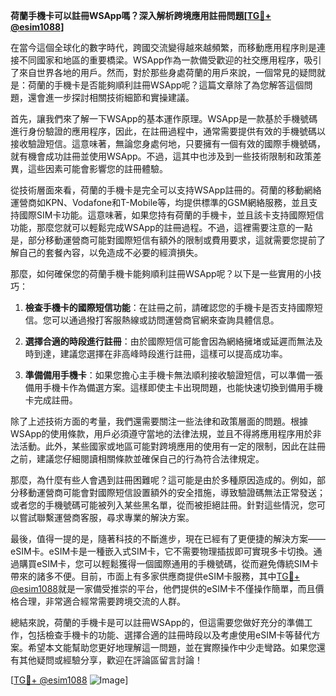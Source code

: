 **荷蘭手機卡可以註冊WSApp嗎？深入解析跨境應用註冊問題[[TG💪+ @esim1088](https://t.me/s/esim1088)]**

在當今這個全球化的數字時代，跨國交流變得越來越頻繁，而移動應用程序則是連接不同國家和地區的重要橋梁。WSApp作為一款備受歡迎的社交應用程序，吸引了來自世界各地的用戶。然而，對於那些身處荷蘭的用戶來說，一個常見的疑問就是：荷蘭的手機卡是否能夠順利註冊WSApp呢？這篇文章除了為您解答這個問題，還會進一步探討相關技術細節和實操建議。

首先，讓我們來了解一下WSApp的基本運作原理。WSApp是一款基於手機號碼進行身份驗證的應用程序，因此，在註冊過程中，通常需要提供有效的手機號碼以接收驗證短信。這意味著，無論您身處何地，只要擁有一個有效的國際手機號碼，就有機會成功註冊並使用WSApp。不過，這其中也涉及到一些技術限制和政策差異，這些因素可能會影響您的註冊體驗。

從技術層面來看，荷蘭的手機卡是完全可以支持WSApp註冊的。荷蘭的移動網絡運營商如KPN、Vodafone和T-Mobile等，均提供標準的GSM網絡服務，並且支持國際SIM卡功能。這意味著，如果您持有荷蘭的手機卡，並且該卡支持國際短信功能，那麼您就可以輕鬆完成WSApp的註冊過程。不過，這裡需要注意的一點是，部分移動運營商可能對國際短信有額外的限制或費用要求，這就需要您提前了解自己的套餐內容，以免造成不必要的經濟損失。

那麼，如何確保您的荷蘭手機卡能夠順利註冊WSApp呢？以下是一些實用的小技巧：

1. **檢查手機卡的國際短信功能**：在註冊之前，請確認您的手機卡是否支持國際短信。您可以通過撥打客服熱線或訪問運營商官網來查詢具體信息。
   
2. **選擇合適的時段進行註冊**：由於國際短信可能會因為網絡擁堵或延遲而無法及時到達，建議您選擇在非高峰時段進行註冊，這樣可以提高成功率。

3. **準備備用手機卡**：如果您擔心主手機卡無法順利接收驗證短信，可以準備一張備用手機卡作為備選方案。這樣即使主卡出現問題，也能快速切換到備用手機卡完成註冊。

除了上述技術方面的考量，我們還需要關注一些法律和政策層面的問題。根據WSApp的使用條款，用戶必須遵守當地的法律法規，並且不得將應用程序用於非法活動。此外，某些國家或地區可能對跨境應用的使用有一定的限制，因此在註冊之前，建議您仔細閱讀相關條款並確保自己的行為符合法律規定。

那麼，為什麼有些人會遇到註冊困難呢？這可能是由於多種原因造成的。例如，部分移動運營商可能會對國際短信設置額外的安全措施，導致驗證碼無法正常發送；或者您的手機號碼可能被列入某些黑名單，從而被拒絕註冊。針對這些情況，您可以嘗試聯繫運營商客服，尋求專業的解決方案。

最後，值得一提的是，隨著科技的不斷進步，現在已經有了更便捷的解決方案——eSIM卡。eSIM卡是一種嵌入式SIM卡，它不需要物理插拔即可實現多卡切換。通過購買eSIM卡，您可以輕鬆獲得一個國際通用的手機號碼，從而避免傳統SIM卡帶來的諸多不便。目前，市面上有多家供應商提供eSIM卡服務，其中[TG💪+ @esim1088](https://t.me/s/esim1088)就是一家備受推崇的平台，他們提供的eSIM卡不僅操作簡單，而且價格合理，非常適合經常需要跨境交流的人群。

總結來說，荷蘭的手機卡是可以註冊WSApp的，但這需要您做好充分的準備工作，包括檢查手機卡的功能、選擇合適的註冊時段以及考慮使用eSIM卡等替代方案。希望本文能幫助您更好地理解這一問題，並在實際操作中少走彎路。如果您還有其他疑問或經驗分享，歡迎在評論區留言討論！

[[TG💪+ @esim1088](https://t.me/s/esim1088) ![Image](https://i.postimg.cc/4NQfJmqS/Snipaste-2025-05-13-00-14-12.png)]